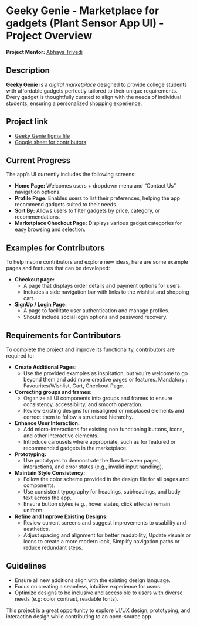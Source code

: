 # Geeky Genie - Marketplace for gadgets (Plant Sensor App UI) - Project Overview
**Project Mentor:** [Abhaya Trivedi](https://github.com/abhayaaatriv)
## Description
**Geeky Genie** is a _digital marketplace_ designed to provide college students with affordable gadgets perfectly tailored to their unique requirements. Every gadget is thoughtfully curated to align with the needs of individual students, ensuring a personalized shopping experience.

## Project link
- [Geeky Genie figma file](https://docs.google.com/spreadsheets/d/1J7b2RPzdOTuzdlDrv48fAiXWcPTFeGwS_7IxIVc5f38/edit?usp=sharing)
- [Google sheet for contributors](https://docs.google.com/spreadsheets/d/1J7b2RPzdOTuzdlDrv48fAiXWcPTFeGwS_7IxIVc5f38/edit?gid=0#gid=0)

## Current Progress
The app’s UI currently includes the following screens:
- **Home Page:** Welcomes users + dropdown menu and “Contact Us” navigation options.
- **Profile Page:** Enables users to list their preferences, helping the app recommend gadgets suited to their needs.
- **Sort By:** Allows users to filter gadgets by price, category, or recommendations.
- **Marketplace Checkout Page:** Displays various gadget categories for easy browsing and selection.

## Examples for Contributors
To help inspire contributors and explore new ideas, here are some example pages and features that can be developed:
- **Checkout page:**
  - A page that displays order details and payment options for users.
  - Includes a side navigation bar with links to the wishlist and shopping cart.
- **SignUp / Login Page:**
  - A page to facilitate user authentication and manage profiles.
  - Should include social login options and password recovery.

## Requirements for Contributors
To complete the project and improve its functionality, contributors are required to:
- **Create Additional Pages:**
  - Use the provided examples as inspiration, but you’re welcome to go beyond them and add more creative pages or features. Mandatory : Favourites/Wishlist, Cart, Checkout Page.
- **Correcting groups and frames:**
  -	Organize all UI components into groups and frames to ensure consistency, accessibility, and smooth operation.
  - Review existing designs for misaligned or misplaced elements and correct them to follow a structured hierarchy.
- **Enhance User Interaction:**
  - Add micro-interactions for existing non functioning buttons, icons, and other interactive elements.
  - Introduce carousels where appropriate, such as for featured or recommended gadgets in the marketplace.
- **Prototyping:**
  - Use prototypes to demonstrate the flow between pages, interactions, and error states (e.g., invalid input handling).
- **Maintain Style Consistency:**
  - Follow the color scheme provided in the design file for all pages and components.
  - Use consistent typography for headings, subheadings, and body text across the app.
  - Ensure button styles (e.g., hover states, click effects) remain uniform.
- **Refine and Improve Existing Designs:**
  - Review current screens and suggest improvements to usability and aesthetics.
  - Adjust spacing and alignment for better readability, Update visuals or icons to create a more modern look, Simplify navigation paths or reduce redundant steps.

## Guidelines
- Ensure all new additions align with the existing design language.
- Focus on creating a seamless, intuitive experience for users.
- Optimize designs to be inclusive and accessible to users with diverse needs (e.g: color contrast, readable fonts).

This project is a great opportunity to explore UI/UX design, prototyping, and interaction design while contributing to an open-source app.
